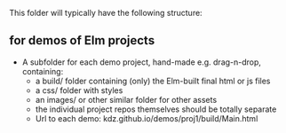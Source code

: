 This folder will typically have the following structure:

## for demos of Elm projects

- A subfolder for each demo project, hand-made e.g. drag-n-drop, containing:
	- a build/ folder containing (only) the Elm-built final html or js files
	- a css/ folder with styles
	- an images/ or other similar folder for other assets
    - the individual project repos themselves should be totally separate
  - Url to each demo: kdz.github.io/demos/proj1/build/Main.html